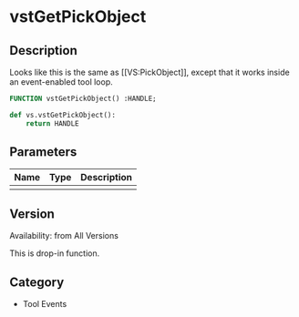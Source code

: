 # vstGetPickObject

## Description
Looks like this is the same as [[VS:PickObject]], except that it works inside an event-enabled tool loop.

```pascal
FUNCTION vstGetPickObject() :HANDLE;
```

```python
def vs.vstGetPickObject():
    return HANDLE
```

## Parameters
|Name|Type|Description|
|---|---|---|
||   |   |

## Version
Availability: from All Versions

This is drop-in function.

## Category
* Tool Events

